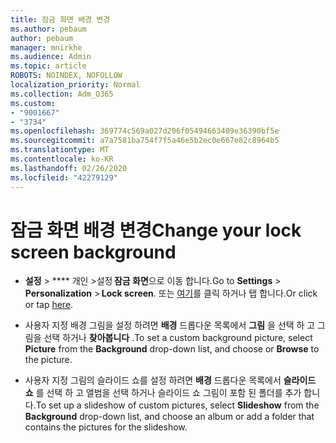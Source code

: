 ```yaml
---
title: 잠금 화면 배경 변경
ms.author: pebaum
author: pebaum
manager: mnirkhe
ms.audience: Admin
ms.topic: article
ROBOTS: NOINDEX, NOFOLLOW
localization_priority: Normal
ms.collection: Adm_O365
ms.custom:
- "9001667"
- "3734"
ms.openlocfilehash: 369774c569a027d206f05494663409e36390bf5e
ms.sourcegitcommit: a7a7581ba754f7f5a46e5b2ec0e667e82c8964b5
ms.translationtype: MT
ms.contentlocale: ko-KR
ms.lasthandoff: 02/26/2020
ms.locfileid: "42279129"
---
```

# <a name="change-your-lock-screen-background"></a><span data-ttu-id="e5ccc-102">잠금 화면 배경 변경</span><span class="sxs-lookup"><span data-stu-id="e5ccc-102">Change your lock screen background</span></span>

- <span data-ttu-id="e5ccc-103">**설정** > \*\*\*\* 개인 >설정 **잠금 화면**으로 이동 합니다.</span><span class="sxs-lookup"><span data-stu-id="e5ccc-103">Go to **Settings** > **Personalization** > **Lock screen**.</span></span> <span data-ttu-id="e5ccc-104">또는 [여기](ms-settings:lockscreen?activationSource=GetHelp)를 클릭 하거나 탭 합니다.</span><span class="sxs-lookup"><span data-stu-id="e5ccc-104">Or click or tap [here](ms-settings:lockscreen?activationSource=GetHelp).</span></span>

- <span data-ttu-id="e5ccc-105">사용자 지정 배경 그림을 설정 하려면 **배경** 드롭다운 목록에서 **그림** 을 선택 하 고 그림을 선택 하거나 **찾아봅니다** .</span><span class="sxs-lookup"><span data-stu-id="e5ccc-105">To set a custom background picture, select **Picture** from the **Background** drop-down list, and choose or **Browse** to the picture.</span></span> 

- <span data-ttu-id="e5ccc-106">사용자 지정 그림의 슬라이드 쇼를 설정 하려면 **배경** 드롭다운 목록에서 **슬라이드 쇼** 를 선택 하 고 앨범을 선택 하거나 슬라이드 쇼 그림이 포함 된 폴더를 추가 합니다.</span><span class="sxs-lookup"><span data-stu-id="e5ccc-106">To set up a slideshow of custom pictures, select **Slideshow** from the **Background** drop-down list, and choose an album or add a folder that contains the pictures for the slideshow.</span></span> 

